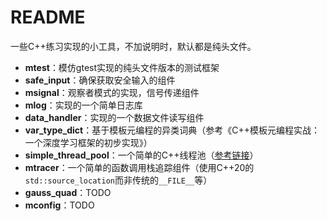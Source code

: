 # README

一些C++练习实现的小工具，不加说明时，默认都是纯头文件。

- **mtest**：模仿gtest实现的纯头文件版本的测试框架
- **safe_input**：确保获取安全输入的组件
- **msignal**：观察者模式的实现，信号传递组件
- **mlog**：实现的一个简单日志库
- **data_handler**：实现的一个数据文件读写组件
- **var_type_dict**：基于模板元编程的异类词典（参考《C++模板元编程实战：一个深度学习框架的初步实现》）
- **simple_thread_pool**：一个简单的C++线程池（[参考链接](https://www.limerence2017.com/2023/09/17/concpp07/)）
- **mtracer**：一个简单的函数调用栈追踪组件（使用C++20的`std::source_location`而非传统的`__FILE__`等）
- **gauss_quad**：TODO
- **mconfig**：TODO
